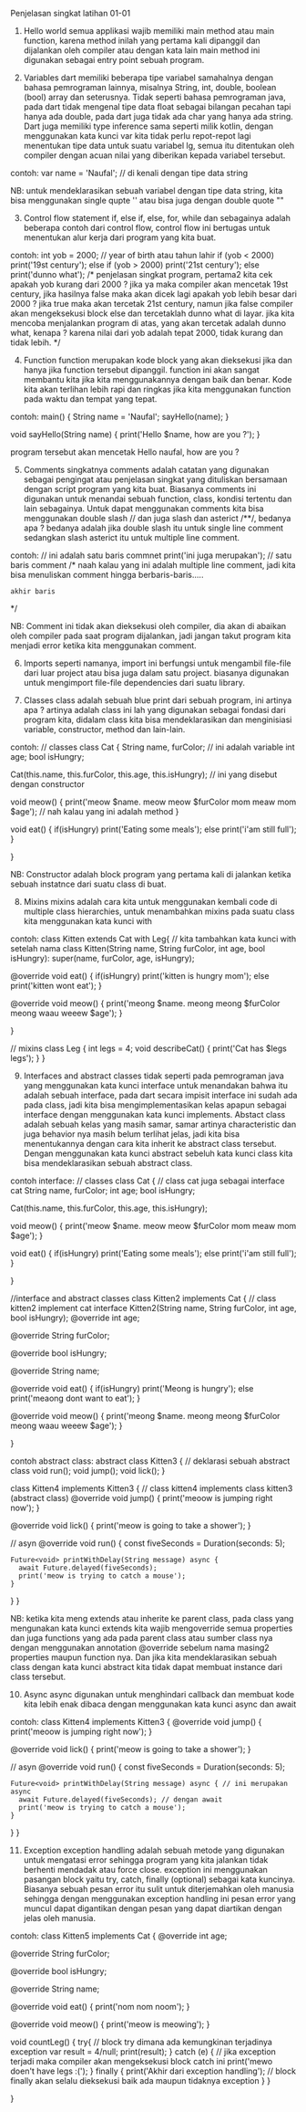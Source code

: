 Penjelasan singkat latihan 01-01

1. Hello world
semua applikasi wajib memiliki main method atau main function, karena method inilah yang pertama kali dipanggil dan 
dijalankan oleh compiler atau dengan kata lain main method ini digunakan sebagai entry point sebuah program.

2. Variables
dart memiliki beberapa tipe variabel samahalnya dengan bahasa pemrograman lainnya, misalnya String, int, double, 
boolean (bool) array dan seterusnya. Tidak seperti bahasa pemrograman java, pada dart tidak mengenal tipe data float 
sebagai bilangan pecahan tapi hanya ada double, pada dart juga tidak ada char yang hanya ada string. Dart juga memiliki 
type inference sama seperti milik kotlin, dengan menggunakan kata kunci var kita tidak perlu repot-repot lagi menentukan 
tipe data untuk suatu variabel lg, semua itu ditentukan oleh compiler dengan acuan nilai yang diberikan kepada variabel 
tersebut.

contoh:
var name = 'Naufal'; // di kenali dengan tipe data string

NB: untuk mendeklarasikan sebuah variabel dengan tipe data string, kita bisa menggunakan single qupte '' atau bisa juga 
dengan double quote "" 

3. Control flow statement
if, else if, else, for, while dan sebagainya adalah beberapa contoh dari control flow, control flow ini bertugas untuk 
menentukan alur kerja dari program yang kita buat. 

contoh:
int yob = 2000; // year of birth atau tahun lahir
if (yob < 2000)
    print('19st century');
  else if (yob > 2000)
    print('21st century');
  else
    print('dunno what');
/*
    penjelasan singkat program, pertama2 kita cek apakah yob kurang dari 2000 ? jika ya maka compiler akan mencetak
    19st century, jika hasilnya false maka akan dicek lagi apakah yob lebih besar dari 2000 ? jika true maka akan 
    tercetak 21st century, namun jika false compiler akan mengeksekusi block else dan tercetaklah dunno what di layar.
    jika kita mencoba menjalankan program di atas, yang akan tercetak adalah dunno what, kenapa ? karena nilai dari yob
    adalah tepat 2000, tidak kurang dan tidak lebih.
*/

4. Function
function merupakan kode block yang akan dieksekusi jika dan hanya jika function tersebut dipanggil. function ini akan 
sangat membantu kita jika kita menggunakannya dengan baik dan benar. Kode kita akan terlihan lebih rapi dan ringkas jika
kita menggunakan function pada waktu dan tempat yang tepat.

contoh:
main() {
    String name = 'Naufal';
    sayHello(name);
}

void sayHello(String name) {
    print('Hello $name, how are you ?');
}

program tersebut akan mencetak Hello naufal, how are you ?

5. Comments
singkatnya comments adalah catatan yang digunakan sebagai pengingat atau penjelasan singkat yang dituliskan bersamaan 
dengan script program yang kita buat. Biasanya comments ini digunakan untuk menandai sebuah function, class, kondisi 
tertentu dan lain sebagainya. Untuk dapat menggunakan comments kita bisa menggunakan double slash // dan juga slash dan 
asterict /**/, bedanya apa ? bedanya adalah jika double slash itu untuk single line comment sedangkan slash asterict itu
untuk multiple line comment.

contoh:
// ini adalah satu baris commnet
print('ini juga merupakan'); // satu baris comment
/*
    naah kalau yang ini adalah
    multiple line comment, jadi
    kita bisa menuliskan comment
    hingga berbaris-baris.....
    
    
    akhir baris
*/

NB: Comment ini tidak akan dieksekusi oleh compiler, dia akan di abaikan oleh compiler pada saat program dijalankan, 
jadi jangan takut program kita menjadi error ketika kita menggunakan comment.

6. Imports
seperti namanya, import ini berfungsi untuk mengambil file-file dari luar project atau bisa juga dalam satu project.
biasanya digunakan untuk mengimport file-file dependencies dari suatu library.

7. Classes
class adalah sebuah blue print dari sebuah program, ini artinya apa ? artinya adalah class ini lah yang digunakan 
sebagai fondasi dari program kita, didalam class kita bisa mendeklarasikan dan menginisiasi variable, constructor, 
method dan lain-lain. 

contoh:
// classes
class Cat {
  String name, furColor; // ini adalah variable
  int age;
  bool isHungry;

  Cat(this.name, this.furColor, this.age, this.isHungry); // ini yang disebut dengan constructor

  void meow() {
    print('meow $name. meow meow $furColor mom meaw mom $age'); // nah kalau yang ini adalah method
  }

  void eat() {
    if(isHungry) print('Eating some meals');
    else print('i\'am still full');
  }

}

NB: Constructor adalah block program yang pertama kali di jalankan ketika sebuah instatnce dari suatu class di buat.

8. Mixins
mixins adalah cara kita untuk menggunakan kembali code di multiple class hierarchies, untuk menambahkan mixins pada 
suatu class kita menggunakan kata kunci with

contoh:
class Kitten extends Cat with Leg{ // kita tambahkan kata kunci with setelah nama class
  Kitten(String name, String furColor, int age, bool isHungry): super(name, furColor, age, isHungry);

  @override
  void eat() {
    if(isHungry) print('kitten is hungry mom');
    else print('kitten wont eat');
  }

  @override
  void meow() {
    print('meong $name. meong meong $furColor meong waau weeew $age');
  }

}

// mixins
class Leg {
  int legs = 4;
  void describeCat() {
    print('Cat has $legs legs');
  }
}

9. Interfaces and abstract classes
tidak seperti pada pemrograman java yang menggunakan kata kunci interface untuk menandakan bahwa itu adalah sebuah 
interface, pada dart secara impisit interface ini sudah ada pada class, jadi kita bisa mengimplementasikan kelas 
apapun sebagai interface dengan menggunakan kata kunci implements. Abstact class adalah sebuah kelas yang masih samar,
samar artinya characteristic dan juga behavior nya masih belum terlihat jelas, jadi kita bisa menentukannya dengan cara
kita inherit ke abstract class tersebut. Dengan menggunakan kata kunci abstract sebeluh kata kunci class kita bisa 
mendeklarasikan sebuah abstract class.

contoh interface:
// classes
class Cat { // class cat juga sebagai interface cat
  String name, furColor;
  int age;
  bool isHungry;

  Cat(this.name, this.furColor, this.age, this.isHungry);

  void meow() {
    print('meow $name. meow meow $furColor mom meaw mom $age');
  }

  void eat() {
    if(isHungry) print('Eating some meals');
    else print('i\'am still full');
  }

}

//interface and abstract classes
class Kitten2 implements Cat { // class kitten2 implement cat interface
  Kitten2(String name, String furColor, int age, bool isHungry);
  @override
  int age;

  @override
  String furColor;

  @override
  bool isHungry;

  @override
  String name;

  @override
  void eat() {
    if(isHungry) print('Meong is hungry');
    else print('meaong dont want to eat');
  }

  @override
  void meow() {
    print('meong $name. meong meong $furColor meong waau weeew $age');
  }

}

contoh abstract class:
abstract class Kitten3 { // deklarasi sebuah abstract class
  void run();
  void jump();
  void lick();
}

class Kitten4 implements Kitten3 { // class kitten4 implements class kitten3 (abstract class)
  @override
  void jump() {
    print('meoow is jumping right now');
  }

  @override
  void lick() {
    print('meow is going to take a shower');
  }

  // asyn
  @override
  void run() {
    const fiveSeconds = Duration(seconds: 5);

    Future<void> printWithDelay(String message) async {
      await Future.delayed(fiveSeconds);
      print('meow is trying to catch a mouse');
    }
  }
}

NB: ketika kita meng extends atau inherite ke parent class, pada class yang mengunakan kata kunci extends kita wajib 
mengoverride semua properties dan juga functions yang ada pada parent class atau sumber class nya dengan menggunakan 
annotation @override sebelum nama masing2 properties maupun function nya. Dan jika kita mendeklarasikan sebuah class
dengan kata kunci abstract kita tidak dapat membuat instance dari class tersebut.

10. Async
async digunakan untuk menghindari callback dan membuat kode kita lebih enak dibaca dengan menggunakan kata kunci async 
dan await

contoh:
class Kitten4 implements Kitten3 {
  @override
  void jump() {
    print('meoow is jumping right now');
  }

  @override
  void lick() {
    print('meow is going to take a shower');
  }

  // asyn
  @override
  void run() {
    const fiveSeconds = Duration(seconds: 5);

    Future<void> printWithDelay(String message) async { // ini merupakan async
      await Future.delayed(fiveSeconds); // dengan await
      print('meow is trying to catch a mouse');
    }
  }
}  

11. Exception
exception handling adalah sebuah metode yang digunakan untuk mengatasi error sehingga program yang kita jalankan tidak 
berhenti mendadak atau force close. exception ini menggunakan pasangan block yaitu try, catch, finally (optional) 
sebagai kata kuncinya. Biasanya sebuah pesan error itu sulit untuk diterjemahkan oleh manusia sehingga dengan 
menggunakan exception handling ini pesan error yang muncul dapat digantikan dengan pesan yang dapat diartikan dengan 
jelas oleh manusia.

contoh:
class Kitten5 implements Cat {
  @override
  int age;

  @override
  String furColor;

  @override
  bool isHungry;

  @override
  String name;

  @override
  void eat() {
    print('nom nom noom');
  }

  @override
  void meow() {
    print('meow is meowing');
  }

  void countLeg() {
    try{ // block try dimana ada kemungkinan terjadinya exception
      var result = 4/null;
      print(result);
    } catch (e) { // jika exception terjadi maka compiler akan mengeksekusi block catch ini
      print('mewo doen\'t have legs :(');
    } finally {
      print('Akhir dari exception handling'); // block finally akan selalu dieksekusi baik ada maupun tidaknya exception
    }
  }

}